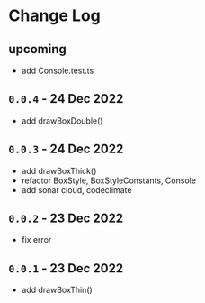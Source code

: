 # Change Log

## upcoming

- add Console.test.ts

## `0.0.4` - 24 Dec 2022

- add drawBoxDouble()

## `0.0.3` - 24 Dec 2022

- add drawBoxThick()
- refactor BoxStyle, BoxStyleConstants, Console
- add sonar cloud, codeclimate

## `0.0.2` - 23 Dec 2022

- fix error

## `0.0.1` - 23 Dec 2022

- add drawBoxThin()